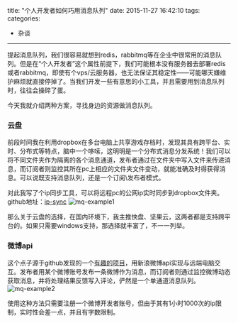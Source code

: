 title: "个人开发者如何巧用消息队列"
date: 2015-11-27 16:42:10
tags:
categories:
- 杂谈
---

提起消息队列，我们很容易就想到redis，rabbitmq等在企业中很常用的消息队列。但是在“个人开发者”这个属性前提下，我们可能根本没有服务器去部署redis或者rabbitmq，即使有个vps/云服务器，也无法保证其稳定性——可能哪天嫌维护麻烦就直接停掉了。当我们开发一些有意思的小工具，并且需要用到消息队列时，往往会操碎了蛋。

今天我就介绍两种方案，寻找身边的资源做消息队列。

### 云盘
前段时间我在利用dropbox在多台电脑上共享游戏存档时，发现其具有跨平台、实时、分布式等特点，脑中一个哆嗦，这明明是一个分布式消息分发系统！我们可以将不同文件夹作为隔离的各个消息通道，发布者通过在文件夹中写入文件来传递消息，而订阅者则监控其所在pc上相应的文件夹文件变动，就能准确及时得获得消息。可以说既支持消息队列，还是一个订阅\发布者模式。

对此我写了个ip同步工具，可以将远程pc的公网ip实时同步到dropbox文件夹。github地址：[ip-sync](https://github.com/NeilQ/ip-sync)
![mq-example1](/img/mq-example1.png)

那么关于云盘的选择，在国内环境下，我主推快盘、坚果云，这两者都是支持跨平台的。如果只需要windows支持，那选择就丰富了，不一一列举。

### 微博api
这个点子源于github发现的一个[有趣的项目](https://github.com/taizilongxu/weibo_robot)，用新浪微博api实现与远端电脑交互。发布者用某个微博账号发布一条微博作为消息，而订阅者则通过监控微博动态获取消息，并将处理结果反馈写入评论，俨然是一个单通道消息队列。
![mq-example2](/img/mq-example2.png)

使用这种方法只需要注册一个微博开发者账号，但由于其有1小时1000次的ip限制，实时性会差一点，并且有字数限制。
